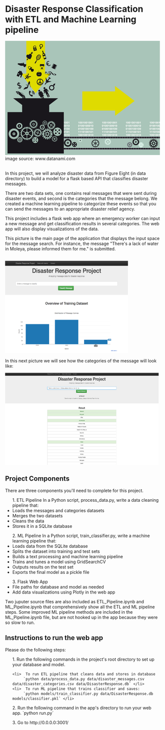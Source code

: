 <!DOCTYPE html>
<html>
<body>
 
<h1>Disaster Response Classification with ETL and Machine Learning pipeline</h1>

<img src="ml_pipeline.jpg" width=%100 height=%100 class="center">
image source: www.datanami.com

<br />
<br />

In this project, we will analyze disaster data from Figure Eight (in data directory) to build a model for a flask based API that classifies disaster messages.

There are two data sets, one contains real messages that were sent during disaster events, and second is the categories that the message belong. We created a machine learning pipeline to categorize these events so that you can send the messages to an appropriate disaster relief agency.

This project includes a flask web app where an emergency worker can input a new message and get classification results in several categories. The web app will also display visualizations of the data.

This picture is the main page of the application that displays the input space for the message search. For instance, the message "There's a lack of water in Moleya, please informed them for me." is submitted. 


<br />
<img src="main.png" width=400 height=300  class="center">
<br />


In this next picture we will see how the categories of the message will look like:
<br />


<img src="search.png"  width=500 height=300 class="center">
<br />

<h2> Project Components </h2>
There are three components you'll need to complete for this project. 
<ul> 1. ETL Pipeline
In a Python script, process_data.py, write a data cleaning pipeline that:
<li>	Loads the messages and categories datasets </li>
<li>	Merges the two datasets </li>
<li>	Cleans the data </li>
<li>	Stores it in a SQLite database </li>
 </ul>
<ul>2. ML Pipeline
In a Python script, train_classifier.py, write a machine learning pipeline that:
<li>	Loads data from the SQLite database </li>
<li>	Splits the dataset into training and test sets </li>
<li>	Builds a text processing and machine learning pipeline </li>
<li>	Trains and tunes a model using GridSearchCV </li>
<li>	Outputs results on the test set </li>
<li>	Exports the final model as a pickle file </li>
 </ul>
<ul> 3. Flask Web App </li>
<li> File paths for database and model as needed </li>
<li>	Add data visualizations using Plotly in the web app </li>
</ul>

Two juputer source files are also included as ETL_Pipeline.ipynb and ML_Pipeline.ipynb that comprehensively show all the ETL and ML pipeline steps. Some improved ML pipeline methods are included in the ML_Pipeline.ipynb file, but are not hooked up in the app because they were so slow to run.  


<h2> Instructions to run the web app </h2>
Please do the following steps:

<ul> 1. Run the following commands in the project's root directory to set up your database and model.

    <li>  To run ETL pipeline that cleans data and stores in database 
         `python data/process_data.py data/disaster_messages.csv data/disaster_categories.csv data/DisasterResponse.db` </li>
    <li>  To run ML pipeline that trains classifier and saves:
         `python models/train_classifier.py data/DisasterResponse.db models/classifier.pkl` </li>
</ul>

<ul> 2. Run the following command in the app's directory to run your web app.
    `python run.py` </ul>

<ul> 3. Go to http://0.0.0.0:3001/ </ul>


</body>
</html>

